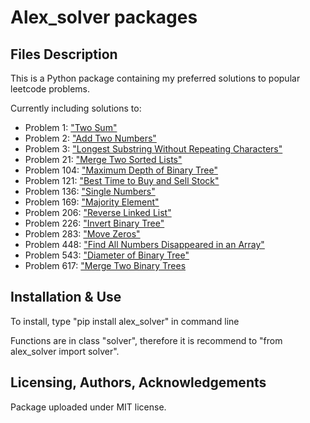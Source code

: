 # Alex_solver packages


## Files Description

This is a Python package containing my preferred solutions to popular leetcode problems.

Currently including solutions to:

- Problem 1: ["Two Sum"](https://leetcode.com/problems/two-sum/)
- Problem 2: ["Add Two Numbers"](https://leetcode.com/problems/add-two-numbers/)
- Problem 3: ["Longest Substring Without Repeating Characters"](https://leetcode.com/problems/longest-substring-without-repeating-characters/)
- Problem 21: ["Merge Two Sorted Lists"](https://leetcode.com/problems/merge-two-sorted-lists/)
- Problem 104: ["Maximum Depth of Binary Tree"](https://leetcode.com/problems/maximum-depth-of-binary-tree/)
- Problem 121: ["Best Time to Buy and Sell Stock"](https://leetcode.com/problems/best-time-to-buy-and-sell-stock/)
- Problem 136: ["Single Numbers"](https://leetcode.com/problems/single-number/)
- Problem 169: ["Majority Element"](https://leetcode.com/problems/majority-element/)
- Problem 206: ["Reverse Linked List"](https://leetcode.com/problems/reverse-linked-list/)
- Problem 226: ["Invert Binary Tree"](https://leetcode.com/problems/invert-binary-tree/)
- Problem 283: ["Move Zeros"](https://leetcode.com/problems/move-zeroes/)
- Problem 448: ["Find All Numbers Disappeared in an Array"](https://leetcode.com/problems/find-all-numbers-disappeared-in-an-array/)
- Problem 543: ["Diameter of Binary Tree"](https://leetcode.com/problems/diameter-of-binary-tree/)
- Problem 617: ["Merge Two Binary Trees](https://leetcode.com/problems/merge-two-binary-trees/)


## Installation & Use

To install, type "pip install alex_solver" in command line

Functions are in class "solver", therefore it is recommend to "from alex_solver import solver".


## Licensing, Authors, Acknowledgements

Package uploaded under MIT license.
